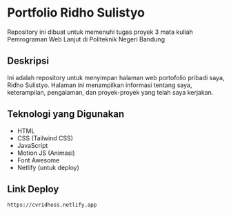 # Portfolio Ridho Sulistyo
Repository ini dibuat untuk memenuhi tugas proyek 3 mata kuliah Pemrograman Web Lanjut di Politeknik Negeri Bandung

## Deskripsi
Ini adalah repository untuk menyimpan halaman web portofolio pribadi saya, Ridho Sulistyo. Halaman ini menampilkan informasi tentang saya, keterampilan, pengalaman, dan proyek-proyek yang telah saya kerjakan.

## Teknologi yang Digunakan
- HTML
- CSS (Tailwind CSS)
- JavaScript
- Motion JS (Animasi)
- Font Awesome
- Netlify (untuk deploy)

## Link Deploy
```bash
https://cvridhoss.netlify.app
```